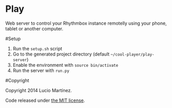 Play
====

Web server to control your Rhythmbox instance remotelly using your phone, tablet or another computer.

#Setup

 1. Run the `setup.sh` script
 2. Go to the generated project directory (default `~/cool-player/play-server`)
 3. Enable the environment with `source bin/activate`
 4. Run the server with `run.py`

#Copyright

Copyright 2014 Lucio Martínez. 

Code released under [the MIT license](https://github.com/lucio-martinez/play/blob/master/LICENSE).
